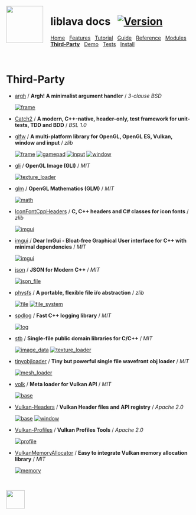 <a href="https://git.io/liblava"><img align="left" src="https://github.com/liblava.png" width="100" style="margin:0px 20px 0px 0px"></a>

# liblava docs &nbsp; [![Version](https://img.shields.io/badge/Version-0.7.1-blue)](https://git.io/liblava)

[Home](README.md) &nbsp; [Features](Features.md) &nbsp; [Tutorial](Tutorial.md) &nbsp; [Guide](Guide.md) &nbsp; [Reference](Reference.md) &nbsp; [Modules](Modules.md) &nbsp; **[Third-Party](Third-Party.md)** &nbsp; [Demo](Demo.md) &nbsp; [Tests](Tests.md) &nbsp; [Install](Install.md)

<br />

# Third-Party

* [argh](https://github.com/adishavit/argh) / **Argh! A minimalist argument handler** / *3-clause BSD*

  [![frame](https://img.shields.io/badge/lava-frame-red.svg)](../liblava/frame/frame.hpp)

* [Catch2](https://github.com/catchorg/Catch2) / **A modern, C++-native, header-only, test framework for unit-tests, TDD and BDD** / *BSL 1.0*

* [glfw](https://github.com/glfw/glfw) / **A multi-platform library for OpenGL, OpenGL ES, Vulkan, window and input** / *zlib*

  [![frame](https://img.shields.io/badge/lava-frame-red.svg)](../liblava/frame/frame.cpp) [![gamepad](https://img.shields.io/badge/lava-gamepad-red.svg)](../liblava/frame/gamepad.cpp) [![input](https://img.shields.io/badge/lava-input-red.svg)](../liblava/frame/input.cpp) [![window](https://img.shields.io/badge/lava-window-red.svg)](../liblava/frame/window.cpp)

* [gli](https://github.com/g-truc/gli) / **OpenGL Image (GLI)** / *MIT*

  [![texture_loader](https://img.shields.io/badge/lava-texture_loader-red.svg)](../liblava/asset/texture_loader.cpp)

* [glm](https://github.com/g-truc/glm) / **OpenGL Mathematics (GLM)** / *MIT*

  [![math](https://img.shields.io/badge/lava-math-blue.svg)](../liblava/core/math.hpp)

* [IconFontCppHeaders](https://github.com/juliettef/IconFontCppHeaders) / **C, C++ headers and C# classes for icon fonts** / *zlib*

  [![imgui](https://img.shields.io/badge/lava-imgui-brightgreen.svg)](../liblava/app/imgui.cpp)

* [imgui](https://github.com/ocornut/imgui) / **Dear ImGui - Bloat-free Graphical User interface for C++ with minimal dependencies** / *MIT*

  [![imgui](https://img.shields.io/badge/lava-imgui-brightgreen.svg)](../liblava/app/imgui.cpp)

* [json](https://github.com/nlohmann/json) / **JSON for Modern C++** / *MIT*

  [![json_file](https://img.shields.io/badge/lava-json_file-blue.svg)](../liblava/file/json_file.hpp)

* [physfs](https://github.com/Didstopia/physfs) / **A portable, flexible file i/o abstraction** / *zlib*

  [![file](https://img.shields.io/badge/lava-file-blue.svg)](../liblava/file/file.cpp) [![file_system](https://img.shields.io/badge/lava-file_system-blue.svg)](../liblava/file/file_system.cpp)

* [spdlog](https://github.com/gabime/spdlog) / **Fast C++ logging library** / *MIT*

  [![log](https://img.shields.io/badge/lava-log-blue.svg)](../liblava/util/log.hpp)

* [stb](https://github.com/nothings/stb) / **Single-file public domain libraries for C/C++** / *MIT*

  [![image_data](https://img.shields.io/badge/lava-image_data-red.svg)](../liblava/asset/image_data.cpp) [![texture_loader](https://img.shields.io/badge/lava-texture_loader-red.svg)](../liblava/asset/texture_loader.cpp)

* [tinyobjloader](https://github.com/syoyo/tinyobjloader) / **Tiny but powerful single file wavefront obj loader** / *MIT*

  [![mesh_loader](https://img.shields.io/badge/lava-mesh_loader-red.svg)](../liblava/asset/mesh_loader.hpp)

* [volk](https://github.com/zeux/volk) / **Meta loader for Vulkan API** / *MIT*

  [![base](https://img.shields.io/badge/lava-base-yellowgreen.svg)](../liblava/base/base.hpp)

* [Vulkan-Headers](https://github.com/KhronosGroup/Vulkan-Headers) / **Vulkan Header files and API registry** / *Apache 2.0*

  [![base](https://img.shields.io/badge/lava-base-yellowgreen.svg)](../liblava/base/base.hpp) [![window](https://img.shields.io/badge/lava-window-red.svg)](../liblava/frame/window.hpp)

* [Vulkan-Profiles](https://github.com/KhronosGroup/Vulkan-Profiles) / **Vulkan Profiles Tools** / *Apache 2.0*

  [![profile](https://img.shields.io/badge/lava-profile-yellowgreen.svg)](../liblava/base/profile.hpp)

* [VulkanMemoryAllocator](https://github.com/GPUOpen-LibrariesAndSDKs/VulkanMemoryAllocator) / **Easy to integrate Vulkan memory allocation library** / *MIT*

  [![memory](https://img.shields.io/badge/lava-memory-yellowgreen.svg)](../liblava/base/memory.hpp)

<br />

<a href="https://git.io/liblava"><img src="https://github.com/liblava.png" width="50"></a>
